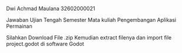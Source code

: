 Dwi Achmad Maulana
32602000021

Jawaban Ujian Tengah Semester 
Mata kuliah Pengembangan Aplikasi Permainan

Silahkan Download File .zip Kemudian extract filenya dan import file project.godot di software Godot
